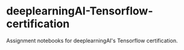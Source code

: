 # deeplearningAI-Tensorflow-certification
Assignment notebooks for deeplearningAI's Tensorflow certification.
